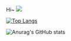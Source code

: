 Hi~
<img src="https://img.shields.io/badge/springboot-E4405F?style=flat-square&logo=springboot&logoColor=white"/>

[![Top Langs](https://github-readme-stats.vercel.app/api/top-langs/?username=Goddohi)](https://github.com/anuraghazra/github-readme-stats)



![Anurag's GitHub stats](https://github-readme-stats.vercel.app/api?username=Goddohi&show_icons=true&theme=radical)
